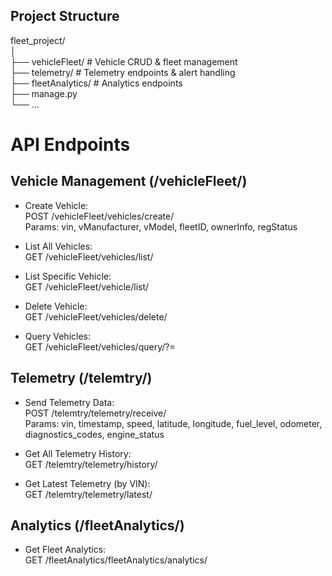 ## Project Structure

fleet_project/  
│  
├── vehicleFleet/ # Vehicle CRUD & fleet management  
├── telemetry/ # Telemetry endpoints & alert handling  
├── fleetAnalytics/ # Analytics endpoints  
├── manage.py  
└── ...

# API Endpoints

## Vehicle Management (/vehicleFleet/)

- Create Vehicle:  
   POST /vehicleFleet/vehicles/create/  
   Params: vin, vManufacturer, vModel, fleetID, ownerInfo, regStatus

- List All Vehicles:  
   GET /vehicleFleet/vehicles/list/

- List Specific Vehicle:  
   GET /vehicleFleet/vehicle/list/<vin>

- Delete Vehicle:  
   GET /vehicleFleet/vehicles/delete/<vin>

- Query Vehicles:  
   GET /vehicleFleet/vehicles/query/?<param>=<value>

## Telemetry (/telemtry/)

- Send Telemetry Data:  
   POST /telemtry/telemetry/receive/  
   Params: vin, timestamp, speed, latitude, longitude, fuel_level, odometer, diagnostics_codes, engine_status

- Get All Telemetry History:  
   GET /telemtry/telemetry/history/

- Get Latest Telemetry (by VIN):  
   GET /telemtry/telemetry/latest/<vin>

## Analytics (/fleetAnalytics/)

- Get Fleet Analytics:  
   GET /fleetAnalytics/fleetAnalytics/analytics/
